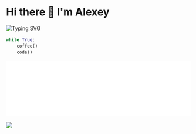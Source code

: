 # Hi there 👋 I'm Alexey

[![Typing SVG](https://readme-typing-svg.herokuapp.com?color=%2336BCF7&lines=Python+Backend+Developer&repeat=False)](https://git.io/typing-svg)

```python
while True:
    coffee()
    code()
```
<p align="center">
  <a href="https://aabarabanov.github.io">
    <img src="assets/banner.svg" alt="Banner">
  </a>
</p>

<!-- BLOG-POST-LIST:START -->
<!-- BLOG-POST-LIST:END -->

![](https://komarev.com/ghpvc/?username=AABarabanov)
